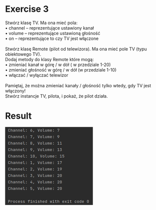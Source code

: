 # Exercise 3
Stwórz klasę TV. Ma ona mieć pola:<br>
• channel – reprezentujące ustawiony kanał<br>
• volume – reprezentujące ustawioną głośność<br>
• on – reprezentujące to czy TV jest włączone<br><br>
Stwórz klasę Remote (pilot od telewizora). Ma ona mieć pole TV (typu obiektowego TV).<br>
Dodaj metody do klasy Remote które mogą:<br>
• zmieniać kanał w górę / w dół ( w przedziale 1-20)<br>
• zmieniać głośność w górę / w dół (w przedziale 1-10)<br>
• włączać / wyłączać telewizor<br><br>
Pamiętaj, że można zmieniać kanały / głośność tylko wtedy, gdy TV jest włączony!<br>
Stwórz instancje TV, pilota, i pokaż, że pilot działa.
# Result
![Result](./img.png?raw=true)